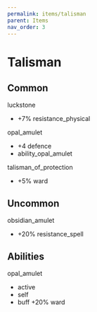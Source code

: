 ```yaml
---
permalink: items/talisman
parent: Items
nav_order: 3
---
```


# Talisman

## Common

luckstone
- +7% resistance_physical

opal_amulet
- +4 defence
- ability_opal_amulet

talisman_of_protection
- +5% ward

## Uncommon

obsidian_amulet
- +20% resistance_spell

## Abilities

opal_amulet
- active
- self
- buff +20% ward
